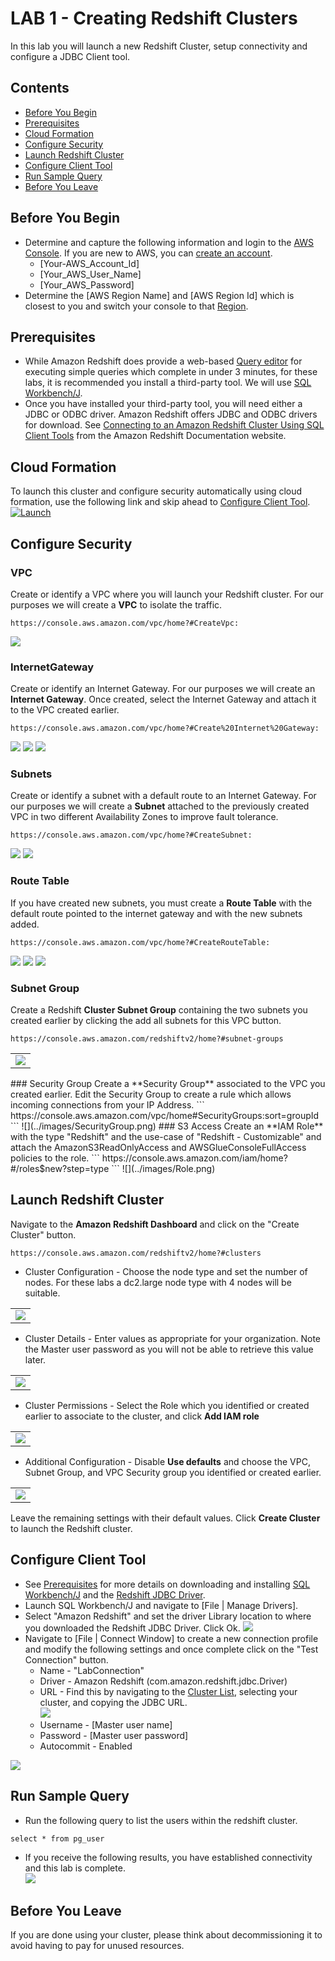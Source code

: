 # LAB 1 - Creating Redshift Clusters
In this lab you will launch a new Redshift Cluster, setup connectivity and configure a JDBC Client tool.

## Contents
* [Before You Begin](#before-you-begin)
* [Prerequisites](#prerequisites)
* [Cloud Formation](#cloud-formation)
* [Configure Security](#configure-security)
* [Launch Redshift Cluster ](#launch-redshift-cluster)
* [Configure Client Tool](#configure-client-tool)
* [Run Sample Query](#run-sample-query)
* [Before You Leave](#before-you-leave)

## Before You Begin
* Determine and capture the following information and login to the [AWS Console](https://console.aws.amazon.com/). If you are new to AWS, you can [create an account](https://portal.aws.amazon.com/billing/signup).
  * [Your-AWS_Account_Id]
  * [Your_AWS_User_Name]
  * [Your_AWS_Password]
* Determine the [AWS Region Name] and [AWS Region Id] which is closest to you and switch your console to that [Region](https://docs.aws.amazon.com/AmazonRDS/latest/UserGuide/Concepts.RegionsAndAvailabilityZones.html).  

## Prerequisites
* While Amazon Redshift does provide a web-based [Query editor](https://console.aws.amazon.com/redshift/home?#query:) for executing simple queries which complete in under 3 minutes, for these labs, it is recommended you install a third-party tool.  We will use [SQL Workbench/J](http://www.sql-workbench.net).
* Once you have installed your third-party tool, you will need either a JDBC or ODBC driver.  Amazon Redshift offers JDBC and ODBC drivers for download. See [Connecting to an Amazon Redshift Cluster Using SQL Client Tools](https://docs.aws.amazon.com/redshift/latest/mgmt/connecting-to-cluster.html) from the Amazon Redshift Documentation website.

## Cloud Formation
To launch this cluster and configure security automatically using cloud formation, use the following link and skip ahead to [Configure Client Tool](#configure-client-tool).  
[![Launch](../images/cloudformation-launch-stack.png)](https://console.aws.amazon.com/cloudformation/home?#/stacks/new?stackName=ImmersionLab1&templateURL=https://s3-us-west-2.amazonaws.com/redshift-immersionday-labs/lab1.yaml)

## Configure Security
### VPC
Create or identify a VPC where you will launch your Redshift cluster.  For our purposes we will create a **VPC** to isolate the traffic.
```
https://console.aws.amazon.com/vpc/home?#CreateVpc:
```
![](../images/VPC.png)
### InternetGateway
Create or identify an Internet Gateway.  For our purposes we will create an **Internet Gateway**. Once created, select the Internet Gateway and attach it to the VPC created earlier.  
```
https://console.aws.amazon.com/vpc/home?#Create%20Internet%20Gateway:
```
![](../images/InternetGateway.png)
![](../images/InternetGatewayAttach1.png)
![](../images/InternetGatewayAttach2.png)
### Subnets
Create or identify a subnet with a default route to an Internet Gateway.  For our purposes we will create a **Subnet** attached to the previously created VPC in two different Availability Zones to improve fault tolerance.
```
https://console.aws.amazon.com/vpc/home?#CreateSubnet:
```
![](../images/Subnet1.png)
![](../images/Subnet2.png)
### Route Table
If you have created new subnets, you must create a **Route Table** with the default route pointed to the internet gateway and with the new subnets added.
```
https://console.aws.amazon.com/vpc/home?#CreateRouteTable:
```
![](../images/Route.png)
![](../images/EditRoute.png)
![](../images/EditSubnet.png)
### Subnet Group
Create a Redshift **Cluster Subnet Group** containing the two subnets you created earlier by clicking the add all subnets for this VPC button.
```
https://console.aws.amazon.com/redshiftv2/home?#subnet-groups
```
<table><tr><td><img src=../images/SubnetGroup.png></td></tr></table> 
### Security Group
Create a **Security Group** associated to the VPC you created earlier.  Edit the Security Group to create a rule which allows incoming connections from your IP Address.
```
https://console.aws.amazon.com/vpc/home#SecurityGroups:sort=groupId
```
![](../images/SecurityGroup.png)
### S3 Access
Create an **IAM Role** with the type "Redshift" and the use-case of "Redshift - Customizable" and attach the AmazonS3ReadOnlyAccess and AWSGlueConsoleFullAccess policies to the role.
```
https://console.aws.amazon.com/iam/home?#/roles$new?step=type
```
![](../images/Role.png)

## Launch Redshift Cluster
Navigate to the **Amazon Redshift Dashboard** and click on the "Create Cluster" button.  
```
https://console.aws.amazon.com/redshiftv2/home?#clusters
```
* Cluster Configuration - Choose the node type and set the number of nodes.  For these labs a dc2.large node type with 4 nodes will be suitable. 
<table><tr><td><img src=../images/CreateCluster1.png></td></tr></table> 

* Cluster Details - Enter values as appropriate for your organization.  Note the Master user password as you will not be able to retrieve this value later.
<table><tr><td><img src=../images/CreateCluster2.png></td></tr></table> 

* Cluster Permissions - Select the Role which you identified or created earlier to associate to the cluster, and click **Add IAM role**
<table><tr><td><img src=../images/CreateCluster3.png></td></tr></table> 

* Additional Configuration - Disable **Use defaults** and choose the VPC, Subnet Group, and VPC Security group you identified or created earlier.
<table><tr><td><img src=../images/CreateCluster4.png></td></tr></table> 

Leave the remaining settings with their default values.  Click **Create Cluster** to launch the Redshift cluster.

## Configure Client Tool
* See [Prerequisites](#prerequisites) for more details on downloading and installing [SQL Workbench/J](http://www.sql-workbench.net) and the [Redshift JDBC Driver](https://docs.aws.amazon.com/redshift/latest/mgmt/connecting-to-cluster.html). 
* Launch SQL Workbench/J and navigate to [File | Manage Drivers].
* Select "Amazon Redshift" and set the driver Library location to where you downloaded the Redshift JDBC Driver. Click Ok.
![](../images/Library.png)
* Navigate to [File | Connect Window] to create a new connection profile and modify the following settings and once complete click on the "Test Connection" button.
  * Name - "LabConnection"
  * Driver - Amazon Redshift (com.amazon.redshift.jdbc.Driver)
  * URL - Find this by navigating to the [Cluster List](https://console.aws.amazon.com/redshift/home?cluster-details:#cluster-list:), selecting your cluster, and copying the JDBC URL.  
  ![](../images/JDBCUrl.png)
  * Username - [Master user name]
  * Password - [Master user password]
  * Autocommit - Enabled
  
![](../images/Connection.png)

## Run Sample Query
* Run the following query to list the users within the redshift cluster.  
```
select * from pg_user
```
* If you receive the following results, you have established connectivity and this lab is complete.  
![](../images/Users.png)

## Before You Leave
If you are done using your cluster, please think about decommissioning it to avoid having to pay for unused resources.
